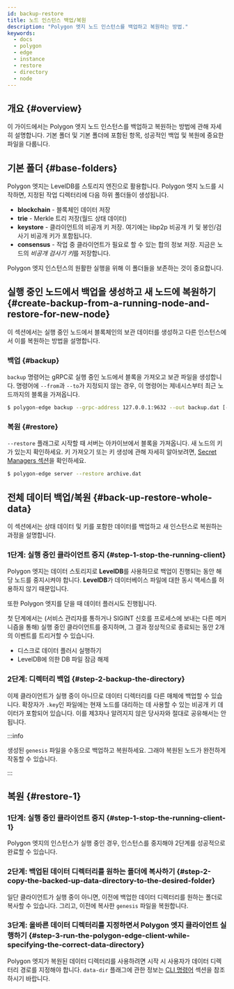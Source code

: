 ```yaml
---
id: backup-restore
title: 노드 인스턴스 백업/복원
description: "Polygon 엣지 노드 인스턴스를 백업하고 복원하는 방법."
keywords:
  - docs
  - polygon
  - edge
  - instance
  - restore
  - directory
  - node
---
```


## 개요 {#overview}

이 가이드에서는 Polygon 엣지 노드 인스턴스를 백업하고 복원하는 방법에 관해 자세히 설명합니다.
기본 폴더 및 기본 폴더에 포함된 항목, 성공적인 백업 및 복원에 중요한 파일을 다룹니다.

## 기본 폴더 {#base-folders}

Polygon 엣지는 LevelDB를 스토리지 엔진으로 활용합니다.
Polygon 엣지 노드를 시작하면, 지정된 작업 디렉터리에 다음 하위 폴더들이 생성됩니다.
* **blockchain** - 블록체인 데이터 저장
* **trie** - Merkle 트리 저장(월드 상태 데이터)
* **keystore** - 클라이언트의 비공개 키 저장. 여기에는 libp2p 비공개 키 및 봉인/검사기 비공개 키가 포함됩니다.
* **consensus** - 작업 중 클라이언트가 필요로 할 수 있는 합의 정보 저장. 지금은 노드의 *비공개 검사기 키*를 저장합니다.

Polygon 엣지 인스턴스의 원활한 실행을 위해 이 폴더들을 보존하는 것이 중요합니다.

## 실행 중인 노드에서 백업을 생성하고 새 노드에 복원하기 {#create-backup-from-a-running-node-and-restore-for-new-node}

이 섹션에서는 실행 중인 노드에서 블록체인의 보관 데이터를 생성하고 다른 인스턴스에서 이를 복원하는 방법을 설명합니다.

### 백업 {#backup}

`backup` 명령어는 gRPC로 실행 중인 노드에서 블록을 가져오고 보관 파일을 생성합니다. 명령어에 `--from`과 `--to`가 지정되지 않는 경우, 이 명령어는 제네시스부터 최근 노드까지의 블록을 가져옵니다.

```bash
$ polygon-edge backup --grpc-address 127.0.0.1:9632 --out backup.dat [--from 0x0] [--to 0x100]
```

### 복원 {#restore}

`--restore` 플래그로 시작할 때 서버는 아카이브에서 블록을 가져옵니다. 새 노드의 키가 있는지 확인하세요. 키 가져오기 또는 키 생성에 관해 자세히 알아보려면, [Secret Managers 섹션](/docs/edge/configuration/secret-managers/set-up-aws-ssm)을 확인하세요.

```bash
$ polygon-edge server --restore archive.dat
```

## 전체 데이터 백업/복원 {#back-up-restore-whole-data}

이 섹션에서는 상태 데이터 및 키를 포함한 데이터를 백업하고 새 인스턴스로 복원하는 과정을 설명합니다.

### 1단계: 실행 중인 클라이언트 중지 {#step-1-stop-the-running-client}

Polygon 엣지는 데이터 스토리지로 **LevelDB**를 사용하므로 백업이 진행되는 동안 해당 노드를 중지시켜야 합니다. **LevelDB**가 데이터베이스 파일에 대한 동시 액세스를 허용하지 않기 때문입니다.

또한 Polygon 엣지를 닫을 때 데이터 플러시도 진행됩니다.

첫 단계에서는 (서비스 관리자를 통하거나 SIGINT 신호를 프로세스에 보내는 다른 메커니즘을 통해) 실행 중인 클라이언트를 중지하며, 그 결과 정상적으로 종료되는 동안 2개의 이벤트를 트리거할 수 있습니다.
* 디스크로 데이터 플러시 실행하기
* LevelDB에 의한 DB 파일 잠금 해제

### 2단계: 디렉터리 백업 {#step-2-backup-the-directory}

이제 클라이언트가 실행 중이 아니므로 데이터 디렉터리를 다른 매체에 백업할 수 있습니다.
확장자가 `.key`인 파일에는 현재 노드를 대리하는 데 사용할 수 있는 비공개 키 데이터가 포함되어 있습니다. 이를 제3자나 알려지지 않은 당사자와 절대로 공유해서는 안 됩니다.

:::info

생성된 `genesis` 파일을 수동으로 백업하고 복원하세요. 그래야 복원된 노드가 완전하게 작동할 수 있습니다.

:::

## 복원 {#restore-1}

### 1단계: 실행 중인 클라이언트 중지 {#step-1-stop-the-running-client-1}

Polygon 엣지의 인스턴스가 실행 중인 경우, 인스턴스를 중지해야 2단계를 성공적으로 완료할 수 있습니다.

### 2단계: 백업된 데이터 디렉터리를 원하는 폴더에 복사하기 {#step-2-copy-the-backed-up-data-directory-to-the-desired-folder}

일단 클라이언트가 실행 중이 아니면, 이전에 백업한 데이터 디렉터리를 원하는 폴더로 복사할 수 있습니다.
그리고, 이전에 복사한 `genesis` 파일을 복원합니다.

### 3단계: 올바른 데이터 디렉터리를 지정하면서 Polygon 엣지 클라이언트 실행하기 {#step-3-run-the-polygon-edge-client-while-specifying-the-correct-data-directory}

Polygon 엣지가 복원된 데이터 디렉터리를 사용하려면 시작 시 사용자가 데이터 디렉터리 경로를 지정해야 합니다. `data-dir` 플래그에 관한 정보는 [CLI 명령어](/docs/edge/get-started/cli-commands) 섹션을 참조하시기 바랍니다.
